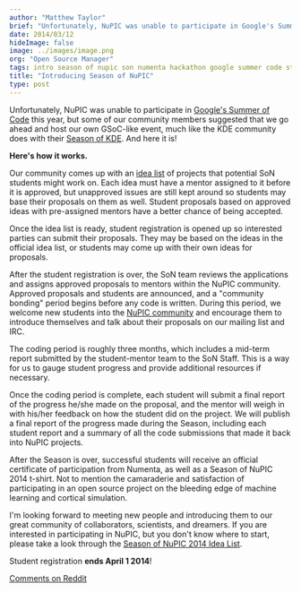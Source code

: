 ```yaml
---
author: "Matthew Taylor"
brief: "Unfortunately, NuPIC was unable to participate in Google's Summer of Code program this year, but some of our community members suggested that we go ahead and host our own GSoC-like event, much like the KDE community does"
date: 2014/03/12
hideImage: false
image: ../images/image.png
org: "Open Source Manager"
tags: intro season of nupic son numenta hackathon google summer code student
title: "Introducing Season of NuPIC"
type: post
---
```


Unfortunately, NuPIC was unable to participate in
[Google's Summer of Code](https://www.google-melange.com/gsoc/homepage/google/gsoc2014)
this year, but some of our community members suggested that we go ahead and host
our own GSoC-like event, much like the KDE community does with their
[Season of KDE](https://season.kde.org/). And here it is!

**Here's how it works.**

Our community comes up with an
[idea list](https://github.com/numenta/nupic/wiki/Season-of-NuPIC-2014-Idea-List)
of projects that potential SoN students might work on. Each idea must have a
mentor assigned to it before it is approved, but unapproved issues are still
kept around so students may base their proposals on them as well. Student
proposals based on approved ideas with pre-assigned mentors have a better
chance of being accepted.

Once the idea list is ready, student registration is opened up so interested
parties can submit their proposals. They may be based on the ideas in the
official idea list, or students may come up with their own ideas for proposals.

After the student registration is over, the SoN team reviews the applications
and assigns approved proposals to mentors within the NuPIC community. Approved
proposals and students are announced, and a "community bonding" period begins
before any code is written. During this period, we welcome new students into the
[NuPIC community](/community/) and encourage them to introduce themselves and
talk about their proposals on our mailing list and IRC.

The coding period is roughly three months, which includes a mid-term report
submitted by the student-mentor team to the SoN Staff. This is a way for us to
gauge student progress and provide additional resources if necessary.

Once the coding period is complete, each student will submit a final report of
the progress he/she made on the proposal, and the mentor will weigh in with
his/her feedback on how the student did on the project. We will publish a final
report of the progress made during the Season, including each student report and
a summary of all the code submissions that made it back into NuPIC projects.

After the Season is over, successful students will receive an official
certificate of participation from Numenta, as well as a Season of NuPIC 2014
t-shirt. Not to mention the camaraderie and satisfaction of participating in an
open source project on the bleeding edge of machine learning and cortical
simulation.

I'm looking forward to meeting new people and introducing them to our great
community of collaborators, scientists, and dreamers. If you are interested in
participating in NuPIC, but you don't know where to start, please take a look
through the
[Season of NuPIC 2014 Idea List](https://github.com/numenta/nupic/wiki/Season-of-NuPIC-2014-Idea-List).

Student registration **ends April 1 2014**!

[Comments on Reddit](http://www.reddit.com/r/MachineLearning/comments/209gpg/introducing_season_of_nupic/)
